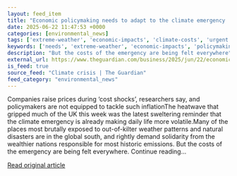 ```yaml
---
layout: feed_item
title: "Economic policymaking needs to adapt to the climate emergency | Heather Stewart"
date: 2025-06-22 11:47:53 +0000
categories: [environmental_news]
tags: ['extreme-weather', 'economic-impacts', 'climate-costs', 'urgent', 'heatwave']
keywords: ['needs', 'extreme-weather', 'economic-impacts', 'policymaking', 'climate-costs', 'urgent', 'economic', 'heatwave']
description: "But the costs of the emergency are being felt everywhere"
external_url: https://www.theguardian.com/business/2025/jun/22/economic-policymaking-needs-to-adapt-to-the-climate-emergency
is_feed: true
source_feed: "Climate crisis | The Guardian"
feed_category: "environmental_news"
---
```


Companies raise prices during ‘cost shocks’, researchers say, and policymakers are not equipped to tackle such inflationThe heatwave that gripped much of the UK this week was the latest sweltering reminder that the climate emergency is already making daily life more volatile.Many of the places most brutally exposed to out-of-kilter weather patterns and natural disasters are in the global south, and rightly demand solidarity from the wealthier nations responsible for most historic emissions. But the costs of the emergency are being felt everywhere. Continue reading...

[Read original article](https://www.theguardian.com/business/2025/jun/22/economic-policymaking-needs-to-adapt-to-the-climate-emergency)
